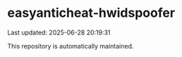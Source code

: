 # easyanticheat-hwidspoofer

Last updated: 2025-06-28 20:19:31

This repository is automatically maintained.
